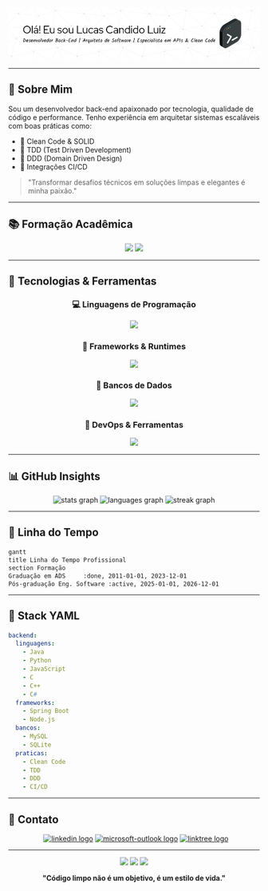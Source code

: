 <p align="center">
  <img src="./assets/github-header-image.png" width="800" alt="Header">
</p>

---

## 🧠 Sobre Mim

Sou um desenvolvedor back-end apaixonado por tecnologia, qualidade de código e performance. 
Tenho experiência em arquitetar sistemas escaláveis com boas práticas como:

- 🧼 Clean Code & SOLID
- 🧪 TDD (Test Driven Development)
- 🧹 DDD (Domain Driven Design)
- 🔄 Integrações CI/CD

> "Transformar desafios técnicos em soluções limpas e elegantes é minha paixão."

---

## 📚 Formação Acadêmica

<p align="center">
  <img src="https://img.shields.io/badge/Graduação-ADS-blue?style=for-the-badge&logo=graduation-cap" />
  <img src="https://img.shields.io/badge/Pós--graduação-Engenharia%20de%20Software-yellow?style=for-the-badge&logo=book" />
</p>

---

## 🧰 Tecnologias & Ferramentas

<div align="center">

### 💻 Linguagens de Programação

<img src="https://skillicons.dev/icons?i=java,python,js,c,cpp,cs" height="45" />

### 🚀 Frameworks & Runtimes

<img src="https://skillicons.dev/icons?i=spring,nodejs" height="45" />

### 📔️ Bancos de Dados

<img src="https://skillicons.dev/icons?i=mysql,sqlite" height="45" />

### 🔧 DevOps & Ferramentas

<img src="https://skillicons.dev/icons?i=git,docker,githubactions,vscode" height="45" />

</div>

---

## 📊 GitHub Insights

<div align="center">
  <img src="https://github-readme-stats.vercel.app/api?username=boltreskh&hide_title=false&hide_rank=false&show_icons=true&include_all_commits=true&count_private=true&disable_animations=false&theme=default&locale=pt-br&hide_border=true&order=1" height="150" alt="stats graph"  />
  <img src="https://github-readme-stats.vercel.app/api/top-langs?username=boltreskh&locale=pt-br&hide_title=false&layout=compact&card_width=320&langs_count=5&theme=default&hide_border=true&order=2" height="150" alt="languages graph"  />
  <img src="https://streak-stats.demolab.com?user=boltreskh&locale=pt-br&mode=weekly&theme=default&hide_border=true&border_radius=5&order=3" height="150" alt="streak graph"  />
</div>

---

## 📂 Linha do Tempo

```mermaid
gantt
title Linha do Tempo Profissional
section Formação
Graduação em ADS     :done, 2011-01-01, 2023-12-01
Pós-graduação Eng. Software :active, 2025-01-01, 2026-12-01
```

---

## 🧹 Stack YAML

```yaml
backend:
  linguagens:
    - Java
    - Python
    - JavaScript
    - C
    - C++
    - C#
  frameworks:
    - Spring Boot
    - Node.js
  bancos:
    - MySQL
    - SQLite
  praticas:
    - Clean Code
    - TDD
    - DDD
    - CI/CD
```

---

## 📢 Contato

<div align="center">
  <a href="https://www.linkedin.com/in/lucascandidoluiz/" target="_blank"><img src="https://img.shields.io/static/v1?message=LinkedIn&logo=linkedin&label=&color=0077B5&logoColor=white&labelColor=&style=for-the-badge" height="25" alt="linkedin logo" /></a> <a href="mailto:luizcandidolucas@hotmail.com" target="_blank"><img src="https://img.shields.io/static/v1?message=Outlook&logo=microsoft-outlook&label=&color=0078D4&logoColor=white&labelColor=&style=for-the-badge" height="25" alt="microsoft-outlook logo" /></a> <a href="https://linktr.ee/boltreskh" target="_blank"><img src="https://img.shields.io/static/v1?message=Linktree&logo=linktree&label=&color=1de9b6&logoColor=white&labelColor=&style=for-the-badge" height="25" alt="linktree logo" /></a>
</div>

---

<p align="center">
  <img src="https://forthebadge.com/images/badges/built-with-love.svg"/>
  <img src="https://forthebadge.com/images/badges/powered-by-coffee.svg"/>
  <img src="https://forthebadge.com/images/badges/uses-brains.svg"/>
</p>

<p align="center">
  <strong>"Código limpo não é um objetivo, é um estilo de vida."</strong>
</p>
